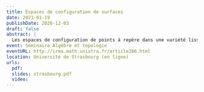 ```yaml
---
title: Espaces de configuration de surfaces
date: 2021-01-19
publishDate: 2020-12-03
draft: false
abstract: |
  Les espaces de configuration de points à repère dans une variété lisse orientée forment un module à droite sur l'opérade des petits disques à repères. Cette structure opéradique a des applications importantes, par exemple dans le calcul des plongements ou pour l'homologie de factorisation. Il reste cependant difficile de déterminer explicitement le type d'homotopie de ce module opéradique, même dans des cas simples. Dans cet exposé, nous expliquerons comment calculer le type d'homotopie rationnel de ce module dans le cas des surfaces orientées. La preuve fait intervenir divers ingrédients (formalité de Kontsevich, formalité de Tamarkin, formalité cyclique de l'opérade des petits disques à repères). Cet exposé est basé sur un article en collaboration avec Ricardo Campos et Thomas Willwacher.
event: Séminaire Algèbre et topologie
eventURL: http://irma.math.unistra.fr/article286.html
location: Université de Strasbourg (en ligne)
urls:
  pdf:
  slides: strasbourg.pdf
  video:
---
```

